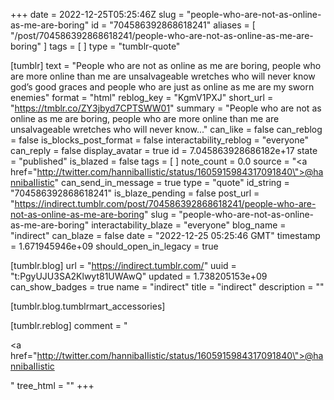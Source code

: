 +++
date = 2022-12-25T05:25:46Z
slug = "people-who-are-not-as-online-as-me-are-boring"
id = "704586392868618241"
aliases = [ "/post/704586392868618241/people-who-are-not-as-online-as-me-are-boring" ]
tags = [ ]
type = "tumblr-quote"

[tumblr]
text = "People who are not as online as me are boring, people who are more online than me are unsalvageable wretches who will never know god&rsquo;s good graces and people who are just as online as me are my sworn enemies"
format = "html"
reblog_key = "KgmV1PXJ"
short_url = "https://tmblr.co/ZY3jbyd7CPTSWW01"
summary = "People who are not as online as me are boring, people who are more online than me are unsalvageable wretches who will never know..."
can_like = false
can_reblog = false
is_blocks_post_format = false
interactability_reblog = "everyone"
can_reply = false
display_avatar = true
id = 7.045863928686182e+17
state = "published"
is_blazed = false
tags = [ ]
note_count = 0.0
source = "<a href=\"http://twitter.com/hannibaIIistic/status/1605915984317091840\">@hannibaIIistic</a>"
can_send_in_message = true
type = "quote"
id_string = "704586392868618241"
is_blaze_pending = false
post_url = "https://indirect.tumblr.com/post/704586392868618241/people-who-are-not-as-online-as-me-are-boring"
slug = "people-who-are-not-as-online-as-me-are-boring"
interactability_blaze = "everyone"
blog_name = "indirect"
can_blaze = false
date = "2022-12-25 05:25:46 GMT"
timestamp = 1.671945946e+09
should_open_in_legacy = true

[tumblr.blog]
url = "https://indirect.tumblr.com/"
uuid = "t:PgyUJU3SA2Klwyt81UWAwQ"
updated = 1.738205153e+09
can_show_badges = true
name = "indirect"
title = "indirect"
description = ""

[tumblr.blog.tumblrmart_accessories]

[tumblr.reblog]
comment = "<p><a href=\"http://twitter.com/hannibaIIistic/status/1605915984317091840\">@hannibaIIistic</a></p>"
tree_html = ""
+++

